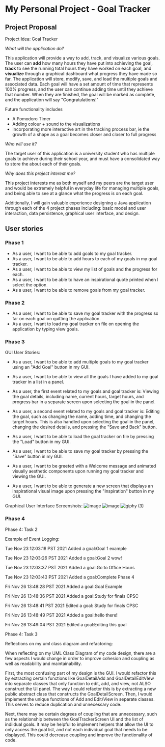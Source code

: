 # My Personal Project - Goal Tracker

## Project Proposal

Project Idea: Goal Tracker 

*What will the application do?*

This application will provide a way to add, track, and visualize various goals. 
The user can **add** how many hours they have put into achieving the goal, **track** to see the running 
total hours they have worked on each goal, and **visualize** through a graphical dashboard what progress they have made 
so far. The application will store, modify, save, and load the multiple goals and associated data. Each goal will have a 
set amount of time that represents 100% progress, and the user can continue adding time until they achieve that number. When they are 
finished, the goal will be marked as complete, and the application will say "Congratulations!"

Future functionality includes
- A Pomodoro Timer
- Adding colour + sound to the visualizations
- Incorporating more interactive art in the tracking process bar, ie the growth of a shape as a goal becomes closer and closer to full progress


*Who will use it?*

The target user of this application is a university student who has multiple goals to achieve during their school year,
and must have a consolidated way to store the about each of their goals.

*Why does this project interest me?*

This project interests me as both myself and my peers are the target user and would be extremely helpful in everyday life for managing multiple goals, and being 
able to see at a glance what the progress is on each goal.  

Additionally, I will gain valuable experience designing a Java application through each of the 4 project phases including: basic model and user interaction, data
persistence, graphical user interface, and design.

## User stories

### Phase 1 
- As a user, I want to be able to add goals to my goal tracker.
- As a user, I want to be able to add hours to each of my goals in my goal tracker.
- As a user, I want to be able to view my list of goals and the progress for each.
- As a user, I want to be able to have an inspirational quote printed when I select the option.
- As a user, I want to be able to remove goals from my goal tracker.
### Phase 2
- As a user, I want to be able to save my goal tracker with the progress so far on each goal on quitting the application. 
- As a user, I want to load my goal tracker on file on opening the application by typing view goals.
### Phase 3
GUI User Stories:
- As a user, I want to be able to add multiple goals to my goal tracker using an "Add Goal" button in my GUI.
- As a user, I want to be able to view all the goals I have added to my goal tracker in a list in a panel.

- As a user, the first event related to my goals and goal tracker is: Viewing the goal details, including name, current hours, target hours, and progress bar in a separate screen upon selecting the goal in the panel.
- As a user, a second event related to my goals and goal tracker is: Editing the goal, such as changing the name, adding time, and changing the target hours. This is also handled upon selecting the goal in the panel, changing the desired details, and pressing the "Save and Back" button.
- As a user, I want to be able to load the goal tracker on file by pressing the "Load" button in my GUI.
- As a user, I want to be able to save my goal tracker by pressing the "Save" button in my GUI.
- As a user, I want to be greeted with a Welcome message and animated visually aesthetic components upon running my goal tracker and viewing the GUI.
- As a user, I want to be able to generate a new screen that displays an inspirational visual image upon pressing the "Inspiration" button in my GUI.

Graphical User Interface Screenshots:
![image](https://user-images.githubusercontent.com/73559847/154778826-3bf52914-c3b9-41b7-9888-dc79c5d0f1a7.png)
![image](https://user-images.githubusercontent.com/73559847/154778898-8ae3516a-bc3c-4c46-8da9-08962925d6fb.png)
![giphy (3)](https://user-images.githubusercontent.com/73559847/154778863-1a2e3d1f-2301-4b07-b320-6b951b86d011.gif)

### Phase 4

Phase 4: Task 2

Example of Event Logging:

Tue Nov 23 12:03:18 PST 2021
Added a goal:Goal 1 example


Tue Nov 23 12:03:26 PST 2021
Added a goal:Goal 2 wow!


Tue Nov 23 12:03:37 PST 2021
Added a goal:Go to Office Hours


Tue Nov 23 12:03:43 PST 2021
Added a goal:Complete Phase 4


Fri Nov 26 13:48:28 PST 2021
Added a goal:Goal Example


Fri Nov 26 13:48:36 PST 2021
Added a goal:Study for finals CPSC


Fri Nov 26 13:48:41 PST 2021
Edited a goal: Study for finals CPSC


Fri Nov 26 13:48:49 PST 2021
Added a goal:hello there!


Fri Nov 26 13:49:04 PST 2021
Edited a goal:Editing this goal


Phase 4: Task 3

Reflections on my uml class diagram and refactoring:


When reflecting on my UML Class Diagram of my code design, there are a few aspects I would change in order to improve cohesion and coupling as well as readability and maintainability.

First, the most confusing part of my design is the GUI. I would refactor this by extracting certain functions like GoalDetailAdd and GoalDetailEditVIew into separate classes that only function to edit, add, and view, not ALSO construct the UI panel. The way I could refactor this is by extracting a new public abstract class that constructs the GoalDetailScreen. Then, I would implement the unique functions of Add and Edit/View in separate classes. This serves to reduce duplication and unnecessary code.

Next, there may be certain degrees of coupling that are unnecessary, such as the relationship between the GoalTrackerScreen UI and the list of indiidual goals. It may be helpful to implement helpers that allow the UI to only access the goal list, and not each individual goal that needs to be displayed. This could decrease coupling and improve the functionality of code.
